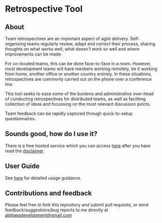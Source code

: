 # Retrospective Tool

## About
Team retrospectives are an important aspect of agile delivery. Self-organising teams regularly review, adapt and correct
their process, sharing thoughts on what works well, what doesn't work so well and where improvements can be made.

For co-located teams, this can be done face-to-face in a room. However, most development teams will
have menbers working remotely, be it working from home, another office or another country entirely. In these situations,
retrospectives are commonly carried out on the phone over a conference line.

This tool seeks to ease some of the burdens and administrative over-head of conducting retrospectives for distributed
teams, as well as faciliting collection of ideas and focussing on the most relevant discussion points.

Team feedback can be rapidly captured through quick-to-setup questionnaires.

## Sounds good, how do I use it?

There is a free hosted service which you can access [here](https://retro-tool.herokuapp.com/) after you have read the [disclaimer](./Disclaimer.md).

## User Guide
See [here](./UserGuide.md) for detailed usage guidance.

## Contributions and feedback
Please feel free to fork this repository and submit pull requests, or send feedback/suggestions/bug reports
to me directly at [alphaeadevelopment@gmail.com](mailto:alphaeadevelopment@gmail.com?subject=retro-tool)

